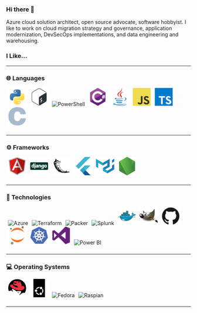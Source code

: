 ### Hi there 👋

Azure cloud solution architect, open source advocate, software hobbyist. I like to work on cloud migration strategy and governance, application modernization, DevSecOps implementations, and data engineering and warehousing.

### I Like...
---
### 🌐 Languages
<img src="https://raw.githubusercontent.com/devicons/devicon/master/icons/python/python-original.svg" height="50px" hspace="5px" alt="Python" /><img src="https://raw.githubusercontent.com/devicons/devicon/master/icons/bash/bash-original.svg" height="50px" hspace="5px" alt="Bash" /><img src="https://3.bp.blogspot.com/-a7jPVdFk9Hw/W_XeTJX6JyI/AAAAAAAAC2c/HCtxP0wSSs0wEMKJOYq7pivEJaSVin92gCLcBGAs/s1600/powershell.png" height="50px" hspace="5px" alt="PowerShell" /><img src="https://raw.githubusercontent.com/devicons/devicon/master/icons/csharp/csharp-original.svg" height="50px" hspace="5px" alt="C#" /><img src="https://raw.githubusercontent.com/devicons/devicon/master/icons/java/java-original.svg" height="50px" hspace="5px" alt="Java" /><img src="https://raw.githubusercontent.com/devicons/devicon/master/icons/javascript/javascript-original.svg" height="50px" hspace="5px" alt="JavaScript" /><img src="https://raw.githubusercontent.com/devicons/devicon/master/icons/typescript/typescript-original.svg" height="50px" hspace="5px" alt="TypeScript" /><img src="https://raw.githubusercontent.com/devicons/devicon/master/icons/c/c-original.svg" height="50px" hspace="5px" alt="C" />
###
---
### ⚙️ Frameworks
<img src="https://raw.githubusercontent.com/devicons/devicon/master/icons/angularjs/angularjs-original.svg" height="50px" hspace="5px" alt="AngularJS" /><img src="https://raw.githubusercontent.com/devicons/devicon/master/icons/django/django-original.svg" height="50px" hspace="5px" alt="Django" /><img src="https://raw.githubusercontent.com/devicons/devicon/master/icons/flask/flask-original.svg" height="50px" hspace="5px" alt="Flask" /><img src="https://raw.githubusercontent.com/devicons/devicon/master/icons/flutter/flutter-original.svg" height="50px" hspace="5px" alt="Flutter" /><img src="https://raw.githubusercontent.com/devicons/devicon/master/icons/materialui/materialui-original.svg" height="50px" hspace="5px" alt="Material-UI" /><img src="https://raw.githubusercontent.com/devicons/devicon/master/icons/nodejs/nodejs-original.svg" height="50px" hspace="5px" alt="Node.js" />
###
---
### 🚀 Technologies
<img src="https://upload.wikimedia.org/wikipedia/commons/thumb/a/a8/Microsoft_Azure_Logo.svg/374px-Microsoft_Azure_Logo.svg.png" height="50px" hspace="5px" alt="Azure" /><img src="https://www.terraform.io/assets/images/og-image-8b3e4f7d.png" height="50px" hspace="5px" alt="Terraform" /><img src="https://seeklogo.com/images/P/packer-logo-732D5F5529-seeklogo.com.png" height="50px" hspace="5px" alt="Packer" /><img src="https://outpost24.com/sites/default/files/inline-images/splunk.png" height="50px" hspace="5px" alt="Splunk" /><img src="https://raw.githubusercontent.com/devicons/devicon/master/icons/docker/docker-original.svg" height="50px" hspace="5px" alt="Docker" /><img src="https://raw.githubusercontent.com/devicons/devicon/master/icons/gimp/gimp-original.svg" height="50px" hspace="5px" alt="Gimp" /><img src="https://raw.githubusercontent.com/devicons/devicon/master/icons/github/github-original.svg" height="50px" hspace="5px" alt="GitHub" /><img src="https://raw.githubusercontent.com/devicons/devicon/master/icons/jupyter/jupyter-original.svg" height="50px" hspace="5px" alt="Jupyter" /><img src="https://raw.githubusercontent.com/devicons/devicon/master/icons/kubernetes/kubernetes-plain.svg" height="50px" hspace="5px" alt="Kubernetes" /><img src="https://raw.githubusercontent.com/devicons/devicon/master/icons/visualstudio/visualstudio-plain.svg" height="50px" hspace="5px" alt="Visual Studio" /><img src="https://indiciatraining.com/wp-content/uploads/2019/10/power-bi_logo_transparent.png" height="50px" hspace="5px" alt="Power BI" />
###
---
### 💻 Operating Systems
<img src="https://raw.githubusercontent.com/devicons/devicon/master/icons/redhat/redhat-original.svg" height="50px" hspace="5px" alt="Red Hat" /><img src="https://raw.githubusercontent.com/devicons/devicon/master/icons/ubuntu/ubuntu-plain.svg" height="50px" hspace="5px" alt="Ubuntu" /><img src="https://upload.wikimedia.org/wikipedia/commons/thumb/3/3f/Fedora_logo.svg/1200px-Fedora_logo.svg.png" height="50px" hspace="5px" alt="Fedora" /><img src="https://www.raspberrypi.org/wp-content/uploads/2012/03/raspberry-pi-logo.png" height="50px" hspace="5px" alt="Raspian" />
###
---
<!--
**ralacher/ralacher** is a ✨ _special_ ✨ repository because its `README.md` (this file) appears on your GitHub profile.

Here are some ideas to get you started:

- 🔭 I’m currently working on ...
- 🌱 I’m currently learning ...
- 👯 I’m looking to collaborate on ...
- 🤔 I’m looking for help with ...
- 💬 Ask me about ...
- 📫 How to reach me: ...
- 😄 Pronouns: ...
- ⚡ Fun fact: ...
-->
